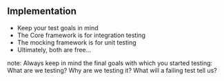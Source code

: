 ##  Implementation

<ul>
    <li class="fragment">Keep your test goals in mind</li>
    <li class="fragment">The Core framework is for integration testing</li>
    <li class="fragment">The mocking framework is for unit testing</li>
    <li class="fragment">Ultimately, both are free...</li>
</ul>

note:
    Always keep in mind the final goals with which you started testing: What are we testing? Why are we testing it? What will a failing test tell us?
